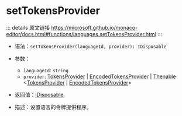 # setTokensProvider

<backTop />
        
::: details 原文链接
https://microsoft.github.io/monaco-editor/docs.html#functions/languages.setTokensProvider.html
:::

- 语法：`setTokensProvider(languageId, provider): IDisposable`

- 参数：
  - `languageId`: `string`
  - `provider`: [TokensProvider](/api/languages/TokensProvider.md) | [EncodedTokensProvider](/api/languages/EncodedTokensProvider.md) | [Thenable](/api/Thenable.md) <[TokensProvider](/api/languages/TokensProvider.md) | [EncodedTokensProvider](/api/languages/EncodedTokensProvider.md)>

- 返回值：[IDisposable](/api/IDisposable.md)

- 描述：设置语言的令牌提供程序。
